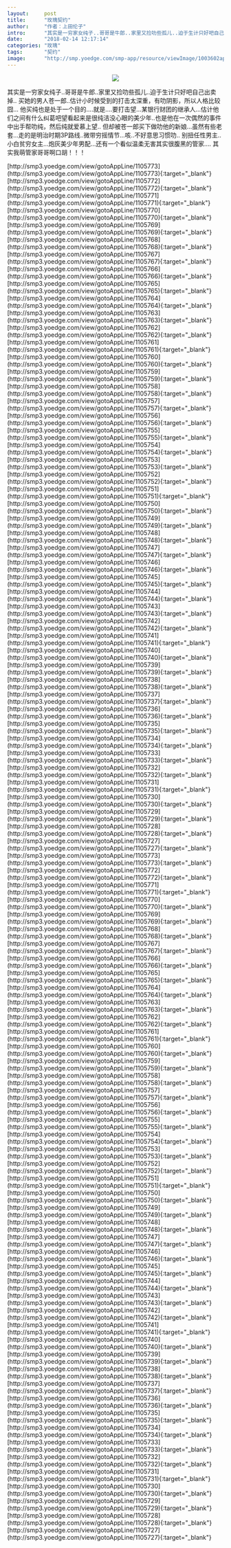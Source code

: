 ```yaml
---
layout:     post
title:      "玫瑰契约"
author:     "作者：上田伦子"
intro:      "其实是一穷家女纯子..哥哥是牛郎..家里又捡叻些孤儿..迫于生计只好吧自己出卖掉.. 买她的男人苍一郎..估计小时候受到的打击太深重，有叻阴影，所以人格比较囧... 他买纯也是处于一个目的....就是....要打击望...某银行财团的继承人...估计他们之间有什么纠葛吧望看起来是很纯洁没心眼的美少年..也是他在一次偶然的事件中出手帮叻纯，然后纯就爱慕上望.. 但却被苍一郎买下做叻他的新娘...虽然有些老套...走的是明治时期3P路线..微带穷摇情节...咳..不好意思习惯叻.. 别扭任性男主..小白贫穷女主...炮灰美少年男配...还有一个看似温柔无害其实很腹黑的管家.... 其实我萌管家哥哥啊口胡！！！"
date:       "2018-02-14 12:17:14"
categories: "玫瑰"
tags:       "契约"
image:      "http://smp.yoedge.com/smp-app/resource/viewImage/1003602appline.png"
---
```

<div style="text-align: center">
<p><img src="http://smp.yoedge.com/smp-app/resource/viewImage/1003602appline.png"/></p>
</div>
<p class="post-meta">
<span>其实是一穷家女纯子..哥哥是牛郎..家里又捡叻些孤儿..迫于生计只好吧自己出卖掉.. 买她的男人苍一郎..估计小时候受到的打击太深重，有叻阴影，所以人格比较囧... 他买纯也是处于一个目的....就是....要打击望...某银行财团的继承人...估计他们之间有什么纠葛吧望看起来是很纯洁没心眼的美少年..也是他在一次偶然的事件中出手帮叻纯，然后纯就爱慕上望.. 但却被苍一郎买下做叻他的新娘...虽然有些老套...走的是明治时期3P路线..微带穷摇情节...咳..不好意思习惯叻.. 别扭任性男主..小白贫穷女主...炮灰美少年男配...还有一个看似温柔无害其实很腹黑的管家.... 其实我萌管家哥哥啊口胡！！！</span>
</p>
[http://smp3.yoedge.com/view/gotoAppLine/1105773](http://smp3.yoedge.com/view/gotoAppLine/1105773){:target="_blank"}
[http://smp3.yoedge.com/view/gotoAppLine/1105772](http://smp3.yoedge.com/view/gotoAppLine/1105772){:target="_blank"}
[http://smp3.yoedge.com/view/gotoAppLine/1105771](http://smp3.yoedge.com/view/gotoAppLine/1105771){:target="_blank"}
[http://smp3.yoedge.com/view/gotoAppLine/1105770](http://smp3.yoedge.com/view/gotoAppLine/1105770){:target="_blank"}
[http://smp3.yoedge.com/view/gotoAppLine/1105769](http://smp3.yoedge.com/view/gotoAppLine/1105769){:target="_blank"}
[http://smp3.yoedge.com/view/gotoAppLine/1105768](http://smp3.yoedge.com/view/gotoAppLine/1105768){:target="_blank"}
[http://smp3.yoedge.com/view/gotoAppLine/1105767](http://smp3.yoedge.com/view/gotoAppLine/1105767){:target="_blank"}
[http://smp3.yoedge.com/view/gotoAppLine/1105766](http://smp3.yoedge.com/view/gotoAppLine/1105766){:target="_blank"}
[http://smp3.yoedge.com/view/gotoAppLine/1105765](http://smp3.yoedge.com/view/gotoAppLine/1105765){:target="_blank"}
[http://smp3.yoedge.com/view/gotoAppLine/1105764](http://smp3.yoedge.com/view/gotoAppLine/1105764){:target="_blank"}
[http://smp3.yoedge.com/view/gotoAppLine/1105763](http://smp3.yoedge.com/view/gotoAppLine/1105763){:target="_blank"}
[http://smp3.yoedge.com/view/gotoAppLine/1105762](http://smp3.yoedge.com/view/gotoAppLine/1105762){:target="_blank"}
[http://smp3.yoedge.com/view/gotoAppLine/1105761](http://smp3.yoedge.com/view/gotoAppLine/1105761){:target="_blank"}
[http://smp3.yoedge.com/view/gotoAppLine/1105760](http://smp3.yoedge.com/view/gotoAppLine/1105760){:target="_blank"}
[http://smp3.yoedge.com/view/gotoAppLine/1105759](http://smp3.yoedge.com/view/gotoAppLine/1105759){:target="_blank"}
[http://smp3.yoedge.com/view/gotoAppLine/1105758](http://smp3.yoedge.com/view/gotoAppLine/1105758){:target="_blank"}
[http://smp3.yoedge.com/view/gotoAppLine/1105757](http://smp3.yoedge.com/view/gotoAppLine/1105757){:target="_blank"}
[http://smp3.yoedge.com/view/gotoAppLine/1105756](http://smp3.yoedge.com/view/gotoAppLine/1105756){:target="_blank"}
[http://smp3.yoedge.com/view/gotoAppLine/1105755](http://smp3.yoedge.com/view/gotoAppLine/1105755){:target="_blank"}
[http://smp3.yoedge.com/view/gotoAppLine/1105754](http://smp3.yoedge.com/view/gotoAppLine/1105754){:target="_blank"}
[http://smp3.yoedge.com/view/gotoAppLine/1105753](http://smp3.yoedge.com/view/gotoAppLine/1105753){:target="_blank"}
[http://smp3.yoedge.com/view/gotoAppLine/1105752](http://smp3.yoedge.com/view/gotoAppLine/1105752){:target="_blank"}
[http://smp3.yoedge.com/view/gotoAppLine/1105751](http://smp3.yoedge.com/view/gotoAppLine/1105751){:target="_blank"}
[http://smp3.yoedge.com/view/gotoAppLine/1105750](http://smp3.yoedge.com/view/gotoAppLine/1105750){:target="_blank"}
[http://smp3.yoedge.com/view/gotoAppLine/1105749](http://smp3.yoedge.com/view/gotoAppLine/1105749){:target="_blank"}
[http://smp3.yoedge.com/view/gotoAppLine/1105748](http://smp3.yoedge.com/view/gotoAppLine/1105748){:target="_blank"}
[http://smp3.yoedge.com/view/gotoAppLine/1105747](http://smp3.yoedge.com/view/gotoAppLine/1105747){:target="_blank"}
[http://smp3.yoedge.com/view/gotoAppLine/1105746](http://smp3.yoedge.com/view/gotoAppLine/1105746){:target="_blank"}
[http://smp3.yoedge.com/view/gotoAppLine/1105745](http://smp3.yoedge.com/view/gotoAppLine/1105745){:target="_blank"}
[http://smp3.yoedge.com/view/gotoAppLine/1105744](http://smp3.yoedge.com/view/gotoAppLine/1105744){:target="_blank"}
[http://smp3.yoedge.com/view/gotoAppLine/1105743](http://smp3.yoedge.com/view/gotoAppLine/1105743){:target="_blank"}
[http://smp3.yoedge.com/view/gotoAppLine/1105742](http://smp3.yoedge.com/view/gotoAppLine/1105742){:target="_blank"}
[http://smp3.yoedge.com/view/gotoAppLine/1105741](http://smp3.yoedge.com/view/gotoAppLine/1105741){:target="_blank"}
[http://smp3.yoedge.com/view/gotoAppLine/1105740](http://smp3.yoedge.com/view/gotoAppLine/1105740){:target="_blank"}
[http://smp3.yoedge.com/view/gotoAppLine/1105739](http://smp3.yoedge.com/view/gotoAppLine/1105739){:target="_blank"}
[http://smp3.yoedge.com/view/gotoAppLine/1105738](http://smp3.yoedge.com/view/gotoAppLine/1105738){:target="_blank"}
[http://smp3.yoedge.com/view/gotoAppLine/1105737](http://smp3.yoedge.com/view/gotoAppLine/1105737){:target="_blank"}
[http://smp3.yoedge.com/view/gotoAppLine/1105736](http://smp3.yoedge.com/view/gotoAppLine/1105736){:target="_blank"}
[http://smp3.yoedge.com/view/gotoAppLine/1105735](http://smp3.yoedge.com/view/gotoAppLine/1105735){:target="_blank"}
[http://smp3.yoedge.com/view/gotoAppLine/1105734](http://smp3.yoedge.com/view/gotoAppLine/1105734){:target="_blank"}
[http://smp3.yoedge.com/view/gotoAppLine/1105733](http://smp3.yoedge.com/view/gotoAppLine/1105733){:target="_blank"}
[http://smp3.yoedge.com/view/gotoAppLine/1105732](http://smp3.yoedge.com/view/gotoAppLine/1105732){:target="_blank"}
[http://smp3.yoedge.com/view/gotoAppLine/1105731](http://smp3.yoedge.com/view/gotoAppLine/1105731){:target="_blank"}
[http://smp3.yoedge.com/view/gotoAppLine/1105730](http://smp3.yoedge.com/view/gotoAppLine/1105730){:target="_blank"}
[http://smp3.yoedge.com/view/gotoAppLine/1105729](http://smp3.yoedge.com/view/gotoAppLine/1105729){:target="_blank"}
[http://smp3.yoedge.com/view/gotoAppLine/1105728](http://smp3.yoedge.com/view/gotoAppLine/1105728){:target="_blank"}
[http://smp3.yoedge.com/view/gotoAppLine/1105727](http://smp3.yoedge.com/view/gotoAppLine/1105727){:target="_blank"}
[http://smp3.yoedge.com/view/gotoAppLine/1105773](http://smp3.yoedge.com/view/gotoAppLine/1105773){:target="_blank"}
[http://smp3.yoedge.com/view/gotoAppLine/1105772](http://smp3.yoedge.com/view/gotoAppLine/1105772){:target="_blank"}
[http://smp3.yoedge.com/view/gotoAppLine/1105771](http://smp3.yoedge.com/view/gotoAppLine/1105771){:target="_blank"}
[http://smp3.yoedge.com/view/gotoAppLine/1105770](http://smp3.yoedge.com/view/gotoAppLine/1105770){:target="_blank"}
[http://smp3.yoedge.com/view/gotoAppLine/1105769](http://smp3.yoedge.com/view/gotoAppLine/1105769){:target="_blank"}
[http://smp3.yoedge.com/view/gotoAppLine/1105768](http://smp3.yoedge.com/view/gotoAppLine/1105768){:target="_blank"}
[http://smp3.yoedge.com/view/gotoAppLine/1105767](http://smp3.yoedge.com/view/gotoAppLine/1105767){:target="_blank"}
[http://smp3.yoedge.com/view/gotoAppLine/1105766](http://smp3.yoedge.com/view/gotoAppLine/1105766){:target="_blank"}
[http://smp3.yoedge.com/view/gotoAppLine/1105765](http://smp3.yoedge.com/view/gotoAppLine/1105765){:target="_blank"}
[http://smp3.yoedge.com/view/gotoAppLine/1105764](http://smp3.yoedge.com/view/gotoAppLine/1105764){:target="_blank"}
[http://smp3.yoedge.com/view/gotoAppLine/1105763](http://smp3.yoedge.com/view/gotoAppLine/1105763){:target="_blank"}
[http://smp3.yoedge.com/view/gotoAppLine/1105762](http://smp3.yoedge.com/view/gotoAppLine/1105762){:target="_blank"}
[http://smp3.yoedge.com/view/gotoAppLine/1105761](http://smp3.yoedge.com/view/gotoAppLine/1105761){:target="_blank"}
[http://smp3.yoedge.com/view/gotoAppLine/1105760](http://smp3.yoedge.com/view/gotoAppLine/1105760){:target="_blank"}
[http://smp3.yoedge.com/view/gotoAppLine/1105759](http://smp3.yoedge.com/view/gotoAppLine/1105759){:target="_blank"}
[http://smp3.yoedge.com/view/gotoAppLine/1105758](http://smp3.yoedge.com/view/gotoAppLine/1105758){:target="_blank"}
[http://smp3.yoedge.com/view/gotoAppLine/1105757](http://smp3.yoedge.com/view/gotoAppLine/1105757){:target="_blank"}
[http://smp3.yoedge.com/view/gotoAppLine/1105756](http://smp3.yoedge.com/view/gotoAppLine/1105756){:target="_blank"}
[http://smp3.yoedge.com/view/gotoAppLine/1105755](http://smp3.yoedge.com/view/gotoAppLine/1105755){:target="_blank"}
[http://smp3.yoedge.com/view/gotoAppLine/1105754](http://smp3.yoedge.com/view/gotoAppLine/1105754){:target="_blank"}
[http://smp3.yoedge.com/view/gotoAppLine/1105753](http://smp3.yoedge.com/view/gotoAppLine/1105753){:target="_blank"}
[http://smp3.yoedge.com/view/gotoAppLine/1105752](http://smp3.yoedge.com/view/gotoAppLine/1105752){:target="_blank"}
[http://smp3.yoedge.com/view/gotoAppLine/1105751](http://smp3.yoedge.com/view/gotoAppLine/1105751){:target="_blank"}
[http://smp3.yoedge.com/view/gotoAppLine/1105750](http://smp3.yoedge.com/view/gotoAppLine/1105750){:target="_blank"}
[http://smp3.yoedge.com/view/gotoAppLine/1105749](http://smp3.yoedge.com/view/gotoAppLine/1105749){:target="_blank"}
[http://smp3.yoedge.com/view/gotoAppLine/1105748](http://smp3.yoedge.com/view/gotoAppLine/1105748){:target="_blank"}
[http://smp3.yoedge.com/view/gotoAppLine/1105747](http://smp3.yoedge.com/view/gotoAppLine/1105747){:target="_blank"}
[http://smp3.yoedge.com/view/gotoAppLine/1105746](http://smp3.yoedge.com/view/gotoAppLine/1105746){:target="_blank"}
[http://smp3.yoedge.com/view/gotoAppLine/1105745](http://smp3.yoedge.com/view/gotoAppLine/1105745){:target="_blank"}
[http://smp3.yoedge.com/view/gotoAppLine/1105744](http://smp3.yoedge.com/view/gotoAppLine/1105744){:target="_blank"}
[http://smp3.yoedge.com/view/gotoAppLine/1105743](http://smp3.yoedge.com/view/gotoAppLine/1105743){:target="_blank"}
[http://smp3.yoedge.com/view/gotoAppLine/1105742](http://smp3.yoedge.com/view/gotoAppLine/1105742){:target="_blank"}
[http://smp3.yoedge.com/view/gotoAppLine/1105741](http://smp3.yoedge.com/view/gotoAppLine/1105741){:target="_blank"}
[http://smp3.yoedge.com/view/gotoAppLine/1105740](http://smp3.yoedge.com/view/gotoAppLine/1105740){:target="_blank"}
[http://smp3.yoedge.com/view/gotoAppLine/1105739](http://smp3.yoedge.com/view/gotoAppLine/1105739){:target="_blank"}
[http://smp3.yoedge.com/view/gotoAppLine/1105738](http://smp3.yoedge.com/view/gotoAppLine/1105738){:target="_blank"}
[http://smp3.yoedge.com/view/gotoAppLine/1105737](http://smp3.yoedge.com/view/gotoAppLine/1105737){:target="_blank"}
[http://smp3.yoedge.com/view/gotoAppLine/1105736](http://smp3.yoedge.com/view/gotoAppLine/1105736){:target="_blank"}
[http://smp3.yoedge.com/view/gotoAppLine/1105735](http://smp3.yoedge.com/view/gotoAppLine/1105735){:target="_blank"}
[http://smp3.yoedge.com/view/gotoAppLine/1105734](http://smp3.yoedge.com/view/gotoAppLine/1105734){:target="_blank"}
[http://smp3.yoedge.com/view/gotoAppLine/1105733](http://smp3.yoedge.com/view/gotoAppLine/1105733){:target="_blank"}
[http://smp3.yoedge.com/view/gotoAppLine/1105732](http://smp3.yoedge.com/view/gotoAppLine/1105732){:target="_blank"}
[http://smp3.yoedge.com/view/gotoAppLine/1105731](http://smp3.yoedge.com/view/gotoAppLine/1105731){:target="_blank"}
[http://smp3.yoedge.com/view/gotoAppLine/1105730](http://smp3.yoedge.com/view/gotoAppLine/1105730){:target="_blank"}
[http://smp3.yoedge.com/view/gotoAppLine/1105729](http://smp3.yoedge.com/view/gotoAppLine/1105729){:target="_blank"}
[http://smp3.yoedge.com/view/gotoAppLine/1105728](http://smp3.yoedge.com/view/gotoAppLine/1105728){:target="_blank"}
[http://smp3.yoedge.com/view/gotoAppLine/1105727](http://smp3.yoedge.com/view/gotoAppLine/1105727){:target="_blank"}


